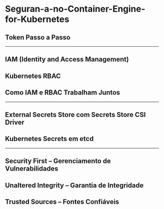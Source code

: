 # Seguran-a-no-Container-Engine-for-Kubernetes

## Token Passo a Passo

---

## IAM (Identity and Access Management)
## Kubernetes RBAC
## Como IAM e RBAC Trabalham Juntos

--- 

## External Secrets Store com Secrets Store CSI Driver
## Kubernetes Secrets em etcd

--- 

## Security First – Gerenciamento de Vulnerabilidades
## Unaltered Integrity – Garantia de Integridade
## Trusted Sources – Fontes Confiáveis
